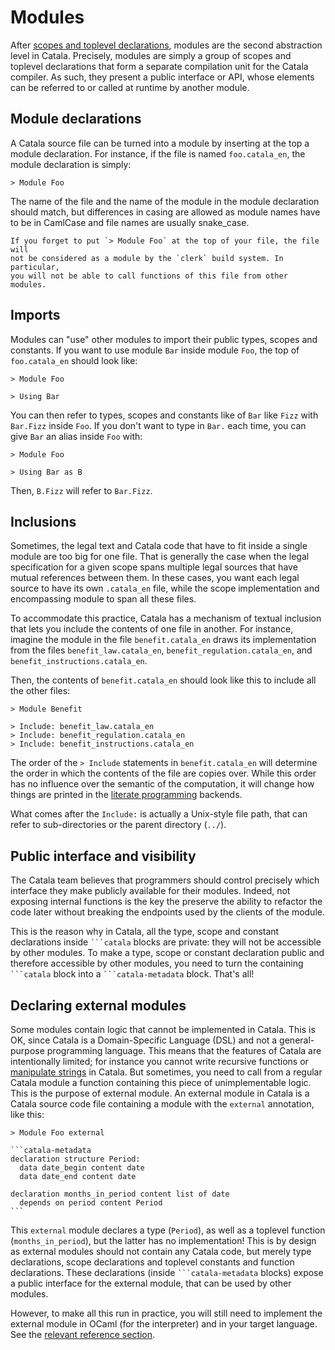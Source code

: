 # Modules

<div id="tock" data-block_title="Features"></div>
<div id="tocw"></div>

After [scopes and toplevel declarations](./5-3-scopes-toplevel.md), modules are
the second abstraction level in Catala. Precisely, modules are simply a group of
scopes and toplevel declarations that form a separate compilation unit for the
Catala compiler. As such, they present a public interface or API, whose elements
can be referred to or called at runtime by another module.

## Module declarations

A Catala source file can be turned into a module by inserting at the top a
module declaration. For instance, if the file is named `foo.catala_en`,
the module declaration is simply:

```catala
> Module Foo
```

The name of the file and the name of the module in the module declaration
should match, but differences in casing are allowed as module names have to be
in CamlCase and file names are usually snake_case.

~~~admonish danger title="Don't forget the module declaration !"
If you forget to put `> Module Foo` at the top of your file, the file will
not be considered as a module by the `clerk` build system. In particular,
you will not be able to call functions of this file from other modules.
~~~

## Imports

Modules can "use" other modules to import their public types, scopes and
constants. If you want to use module `Bar` inside module `Foo`, the top of
`foo.catala_en` should look like:

```catala
> Module Foo

> Using Bar
```

You can then refer to types, scopes and constants like of `Bar` like `Fizz` with
`Bar.Fizz` inside `Foo`. If you don't want to type in `Bar.` each time, you can
give `Bar` an alias inside `Foo` with:

```catala
> Module Foo

> Using Bar as B
```

Then, `B.Fizz` will refer to `Bar.Fizz`.

## Inclusions

Sometimes, the legal text and Catala code that have to fit inside a single
module are too big for one file. That is generally the case when the legal
specification for a given scope spans multiple legal sources that have
mutual references between them. In these cases, you want each legal source
to have its own `.catala_en` file, while the scope implementation and encompassing
module to span all these files.

To accommodate this practice, Catala has a mechanism of textual inclusion that
lets you include the contents of one file in another. For instance, imagine
the module in the file `benefit.catala_en` draws its implementation from the
files `benefit_law.catala_en`, `benefit_regulation.catala_en`, and `benefit_instructions.catala_en`.

Then, the contents of `benefit.catala_en` should look like this to include
all the other files:

```catala
> Module Benefit

> Include: benefit_law.catala_en
> Include: benefit_regulation.catala_en
> Include: benefit_instructions.catala_en
```

The order of the `> Include` statements in `benefit.catala_en` will determine
the order in which the contents of the file are copies over. While this order
has no influence over the semantic of the computation, it will change how things
are printed in the [literate programming](./5-1-literate-programming.md)
backends.

What comes after the `Include:` is actually a Unix-style file path, that can
refer to sub-directories or the parent directory (`../`).

## Public interface and visibility

The Catala team believes that programmers should control precisely which interface they
make publicly available for their modules. Indeed, not exposing internal
functions is the key the preserve the ability to refactor the code later
without breaking the endpoints used by the clients of the module.

This is the reason why in Catala, all the type, scope and constant declarations
inside `` ```catala `` blocks are private: they will not be accessible by other
modules. To make a type, scope or constant declaration public and therefore
accessible by other modules, you need to turn the containing `` ```catala ``
block into a `` ```catala-metadata `` block. That's all!

## Declaring external modules

Some modules contain logic that cannot be implemented in Catala. This is OK,
since Catala is a Domain-Specific Language (DSL) and not a general-purpose
programming language. This means that the features of Catala are intentionally
limited; for instance you cannot write recursive functions or [manipulate strings](./4-2-catala-specific.md#why-are-there-no-strings) in Catala. But sometimes, you need to call
from a regular Catala module a function containing this piece of
unimplementable logic. This is the purpose of external module. An external
module in Catala is a Catala source code file containing a module with the
`external` annotation, like this:

~~~catala
> Module Foo external

```catala-metadata
declaration structure Period:
  data date_begin content date
  data date_end content date

declaration months_in_period content list of date
  depends on period content Period
```
~~~

This `external` module declares a type (`Period`), as well as a toplevel
function (`months_in_period`), but the latter has no implementation! This is by
design as external modules should not contain any Catala code, but merely type
declarations, scope declarations and toplevel constants and function
declarations. These declarations (inside `` ```catala-metadata `` blocks) expose
a public interface for the external module, that can be used by other modules.

However, to make all this run in practice, you will still need to implement
the external module in OCaml (for the interpreter) and in your target
language. See the [relevant reference section](./5-7-extra-features.md#implementing-external-modules).
